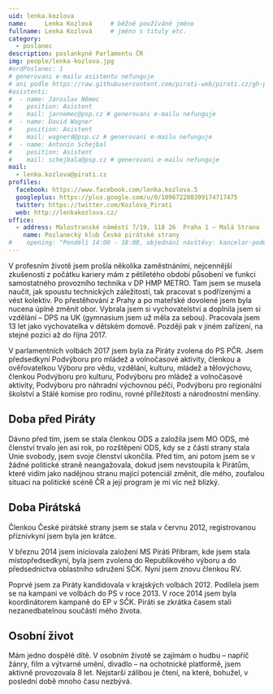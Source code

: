 ```yaml
---
uid: lenka.kozlova
name:     Lenka Kozlová  	# běžně používáné jméno
fullname: Lenka Kozlová  	# jméno s tituly etc.
category:
  - poslanec
description: poslankyně Parlamentu ČR
img: people/lenka-kozlova.jpg
#ordPoslanec: 1
# generovani e-mailu asistentu nefunguje
# ani podle https://raw.githubusercontent.com/pirati-web/pirati.cz/gh-pages/_people/olga-richterova.md
#asistenti:
#  - name: Jaroslav Němec
#    position: Asistent
#    mail: jarnemec@psp.cz # generovani e-mailu nefunguje
#  - name: David Wagner
#    position: Asistent
#    mail: wagnerd@psp.cz # generovani e-mailu nefunguje
#  - name: Antonín Schejbal
#    position: Asistent
#    mail: schejbala@psp.cz # generovani e-mailu nefunguje
mail:
  - lenka.kozlova@pirati.cz
profiles:
  facebook: https://www.facebook.com/lenka.kozlova.5
  googleplus: https://plus.google.com/u/0/109672280399174717475
  twitter: https://twitter.com/Kozlova_Pirati
  web: http://lenkakozlova.cz/
office:
  - address: Malostranské náměstí 7/19, 118 26  Praha 1 – Malá Strana
    name: Poslanecký klub České pirátské strany
#    opening: "Pondělí 14:00 - 18:00, objednání návštěvy: kancelar-podebrady@pirati.cz nebo 778 111 462. Dne 18. 6. je z pracovních důvodů kancelář mimo provoz."
---
```

V profesním životě jsem prošla několika zaměstnáními, nejcennější zkušenosti z počátku kariery mám z pětiletého období působení ve funkci samostatného provozního technika v DP HMP METRO. Tam jsem se musela naučit, jak spoustu technických záležitostí, tak pracovat s podřízenými a vést kolektiv. Po přestěhování z Prahy a po mateřské dovolené jsem byla nucena úplně změnit obor. Vybrala jsem si vychovatelství a doplnila jsem si vzdělání – DPS na UK (gymnasium jsem už měla za sebou). Pracovala jsem 13 let jako vychovatelka v dětském domově. Později pak v jiném zařízení, na stejné pozici až do října 2017.

V parlamentních volbách 2017 jsem byla za Piráty zvolena do PS PČR. Jsem předsedkyní Podvýboru pro mládež a volnočasové aktivity, členkou a ověřovatelkou Výboru pro vědu, vzdělání, kulturu, mládež a tělovýchovu, členkou Podvýboru pro kulturu, Podvýboru pro mládež a volnočasové aktivity, Podvýboru pro náhradní výchovnou péči, Podvýboru pro regionální školství a Stálé komise pro rodinu, rovné příležitosti a národnostní menšiny.

## Doba před Piráty

Dávno před tím, jsem se stala členkou ODS a založila jsem MO ODS, mé členství trvalo jen asi rok, po rozštěpení ODS, kdy se z části strany stala Unie svobody, jsem svoje členství ukončila. Před tím, ani potom jsem se v žádné politické straně neangažovala, dokud jsem nevstoupila k Pirátům, které vidím jako nadějnou stranu mající potenciál změnit, dle mého, zoufalou situaci na politické scéně ČR a její program je mi víc než blízký.

## Doba Pirátská

Členkou České pirátské strany jsem se stala v červnu 2012, registrovanou příznivkyní jsem byla jen krátce.

V březnu 2014 jsem iniciovala založení MS Piráti Příbram, kde jsem stala místopředsedkyní, byla jsem zvolena do Republikového výboru a do předsednictva oblastního sdružení SČK. Nyní jsem znovu členkou RV.

Poprvé jsem za Piráty kandidovala v krajských volbách 2012. Podílela jsem se na kampani ve volbách do PS v roce 2013. V roce 2014 jsem byla koordinátorem kampaně do EP v SČK. Piráti se zkrátka časem stali nezanedbatelnou součástí mého života.

## Osobní život

Mám jedno dospělé dítě. V osobním životě se zajímám o hudbu – napříč žánry, film a výtvarné umění, divadlo – na ochotnické platformě, jsem aktivně provozovala 8 let. Nejstarší zálibou je čtení, na které, bohužel, v poslední době mnoho času nezbývá.

